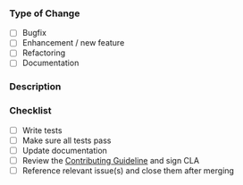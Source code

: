 ### Type of Change

<!-- Select the type of your PR -->

- [ ] Bugfix
- [ ] Enhancement / new feature
- [ ] Refactoring
- [ ] Documentation

### Description

<!-- Please describe your pull request -->

### Checklist

<!-- Please go through this checklist and make sure all applicable tasks have been done -->

- [ ] Write tests
- [ ] Make sure all tests pass
- [ ] Update documentation
- [ ] Review the [Contributing Guideline](../CONTRIBUTING.md) and sign CLA
- [ ] Reference relevant issue(s) and close them after merging
